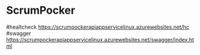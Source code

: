 # ScrumPocker
#healtcheck https://scrumpockerapiappservicelinux.azurewebsites.net/hc
#swagger https://scrumpockerapiappservicelinux.azurewebsites.net/swagger/index.html
